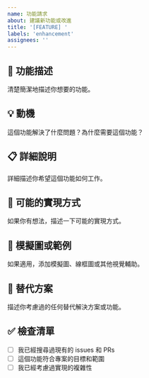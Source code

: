 ```yaml
---
name: 功能請求
about: 建議新功能或改進
title: '[FEATURE] '
labels: 'enhancement'
assignees: ''
---
```


## 🚀 功能描述
清楚簡潔地描述你想要的功能。

## 💡 動機
這個功能解決了什麼問題？為什麼需要這個功能？

## 📋 詳細說明
詳細描述你希望這個功能如何工作。

## 🎨 可能的實現方式
如果你有想法，描述一下可能的實現方式。

## 📸 模擬圖或範例
如果適用，添加模擬圖、線框圖或其他視覺輔助。

## 🔄 替代方案
描述你考慮過的任何替代解決方案或功能。

## ✅ 檢查清單
- [ ] 我已經搜尋過現有的 issues 和 PRs
- [ ] 這個功能符合專案的目標和範圍
- [ ] 我已經考慮過實現的複雜性